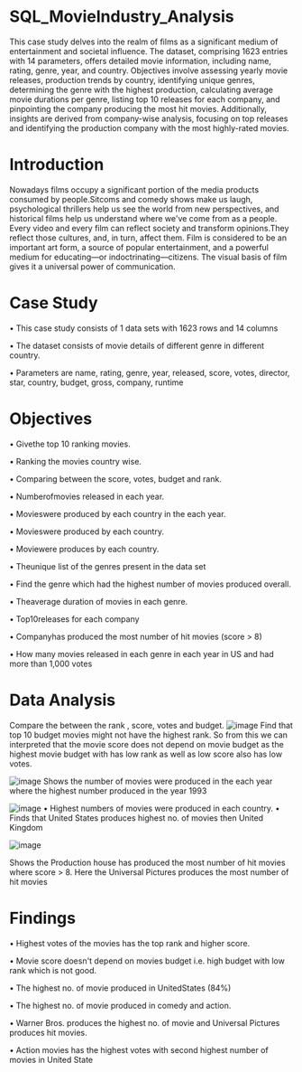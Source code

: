 # SQL_MovieIndustry_Analysis
This case study delves into the realm of films as a significant medium of entertainment and societal influence. The dataset, comprising 1623 entries with 14 parameters, offers detailed movie information, including name, rating, genre, year, and country. Objectives involve assessing yearly movie releases, production trends by country, identifying unique genres, determining the genre with the highest production, calculating average movie durations per genre, listing top 10 releases for each company, and pinpointing the company producing the most hit movies. Additionally, insights are derived from company-wise analysis, focusing on top releases and identifying the production company with the most highly-rated movies. 

# Introduction
Nowadays films occupy a significant portion of the media products consumed by people.Sitcoms and comedy shows make us laugh, psychological thrillers help us see the world from new perspectives, and historical films help us understand where we've come from as a people. Every video and every film can reflect society and transform opinions.They reflect those cultures, and, in turn, affect them. Film is considered to be an important art form, a source of popular entertainment, and a powerful medium for educating—or indoctrinating—citizens. The visual basis of film gives it a universal power of communication.
# Case Study
 • This case study consists of 1 data sets with 1623 rows and 14 columns
 
 • The dataset consists of movie details of different genre in different country.
 
 • Parameters are name, rating, genre, year, released, score, votes, director, star, country, budget, gross, company, runtime
# Objectives 
 • Givethe top 10 ranking movies.
 
 • Ranking the movies country wise.
 
 • Comparing between the score, votes, budget and rank.
 
 • Numberofmovies released in each year.
 
 • Movieswere produced by each country in the each year.
 
 • Movieswere produced by each country.
 
 • Moviewere produces by each country.
 
 • Theunique list of the genres present in the data set
 
 • Find the genre which had the highest number of movies produced overall.
 
 • Theaverage duration of movies in each genre.
 
 • Top10releases for each company
 
 • Companyhas produced the most number of hit movies (score > 8)
 
 • How many movies released in each genre in each year in US and had more than 1,000 votes
# Data Analysis

 Compare the between the rank , score, votes and budget.
 ![image](https://github.com/AfrinZaman907/SQL_MovieIndustry_Analysis/assets/157863283/25b81c7d-dcbb-4dd8-93c1-365b4ca9d906)
  Find
 that top 10 budget movies might not have the highest rank. So
 from this we can interpreted that the movie score does not
 depend on movie budget as the highest movie budget with has
 low rank as well as low score also has low votes.


![image](https://github.com/AfrinZaman907/SQL_MovieIndustry_Analysis/assets/157863283/6f464fa1-d7da-4259-bb7e-39575bc04677)
 Shows the number of
 movies were produced in
 the each year where the
 highest number produced in
 the year 1993

 ![image](https://github.com/AfrinZaman907/SQL_MovieIndustry_Analysis/assets/157863283/2ee1b1c7-924a-4b06-a95d-d9d659190590)
  • Highest numbers of 
movies were 
produced in each 
country.
 • Finds that United 
States produces 
highest no. of movies 
then United Kingdom


![image](https://github.com/AfrinZaman907/SQL_MovieIndustry_Analysis/assets/157863283/ae2d9542-ac4c-4eb7-8624-5c0e8b4f4877)

 Shows the Production
 house has produced the
 most number of hit
 movies where score > 8.
 Here the Universal
 Pictures produces the
 most number of hit
 movies




# Findings
 • Highest votes of the movies has the top rank and higher score.
 
 • Movie score doesn't depend on movies budget i.e. high budget with low rank which is not good.
 
 • The highest no. of movie produced in UnitedStates (84%)
 
 • The highest no. of movie produced in comedy and action.
 
 • Warner Bros. produces the highest no. of movie and Universal Pictures produces hit movies.
 
 • Action movies has the highest votes with second highest number of movies in United State




 
